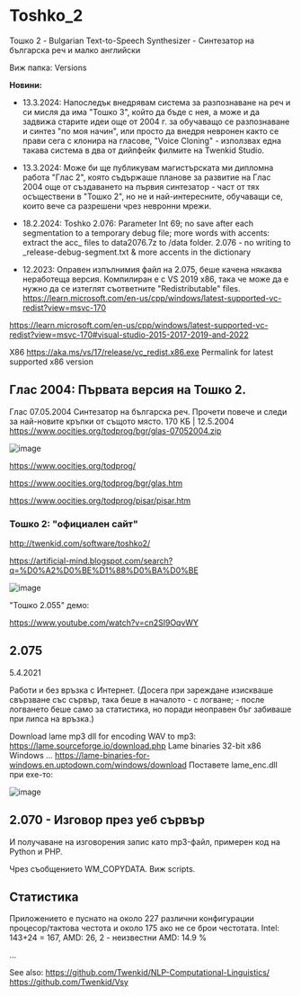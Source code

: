 # Toshko_2
Тошко 2 - Bulgarian Text-to-Speech Synthesizer - Синтезатор на българска реч и малко английски

Виж папка: Versions

**Новини:** 

* 13.3.2024: Напоследък внедрявам система за разпознаване на реч и си мисля да има "Тошко 3", който да бъде с нея, а може и да задвижа старите идеи още от 2004 г. за обучаващо се разпознаване и синтез "по моя начин", или просто да внедря невронен както се прави сега с клонира на гласове, "Voice Cloning" - използвах една такава система в два от дийпфейк филмите на Twenkid Studio.
* 13.3.2024: Може би ще публикувам магистърската ми дипломна работа "Глас 2", която съдържаше планове за развитие на Глас 2004 още от създаването на първия синтезатор - част от тях осъществени в "Тошко 2", но не и най-интересните, обучаващи се, които вече са разрешени чрез невронни мрежи.


* 18.2.2024: Toshko 2.076: Parameter Int 69; no save after each segmentation to a temporary debug file; more words with accents: extract the acc_ files to data2076.7z to /data folder.
2.076 - no writing to _release-debug-segment.txt & more accents in the dictionary

* 12.2023: Оправен изпълнимия файл на 2.075, беше качена някаква неработеща версия. Компилиран е с VS 2019 x86, така че може да е нужно да се изтеглят съответните "Redistributable" files. https://learn.microsoft.com/en-us/cpp/windows/latest-supported-vc-redist?view=msvc-170

https://learn.microsoft.com/en-us/cpp/windows/latest-supported-vc-redist?view=msvc-170#visual-studio-2015-2017-2019-and-2022

X86	https://aka.ms/vs/17/release/vc_redist.x86.exe	Permalink for latest supported x86 version

## Глас 2004: Първата версия на Тошко 2.

Глас 07.05.2004	Синтезатор на българска реч. Прочети повече и следи за най-новите кръпки от същото място.	170 КБ	| 12.5.2004
https://www.oocities.org/todprog/bgr/glas-07052004.zip

![image](https://github.com/Twenkid/Toshko_2/assets/23367640/96bf7622-0186-40d9-a70e-61b9136dba9f)

https://www.oocities.org/todprog/

https://www.oocities.org/todprog/bgr/glas.htm

https://www.oocities.org/todprog/pisar/pisar.htm

### Тошко 2: "официален сайт"

http://twenkid.com/software/toshko2/

https://artificial-mind.blogspot.com/search?q=%D0%A2%D0%BE%D1%88%D0%BA%D0%BE

![image](https://user-images.githubusercontent.com/23367640/153290810-ef9e4e83-067e-48ec-b782-8e947632b7a0.png)

"Тошко 2.055" демо:

https://www.youtube.com/watch?v=cn2Sl9OqvWY

## 2.075 

5.4.2021

Работи и без връзка с Интернет. (Досега при зареждане изискваше свързване със сървър, така беше в началото - с  логване; - после логването беше само за статистика, но поради неоправен бъг забиваше при липса на връзка.)  

Download lame mp3 dll for encoding WAV to mp3: https://lame.sourceforge.io/download.php
Lame binaries 32-bit x86 Windows ... 
https://lame-binaries-for-windows.en.uptodown.com/windows/download
Поставете lame_enc.dll  при exe-то:

![image](https://github.com/Twenkid/Toshko_2/assets/23367640/916abf89-f697-48ea-acb1-1a671fa59004)



## 2.070 - Изговор през уеб сървър

И получаване на изговорения запис като mp3-файл, примерен код на Python и PHP.

Чрез съобщението WM_COPYDATA. Виж scripts.


## Статистика

Приложението е пуснато на около 227 различни конфигурации процесор/тактова честота и около 175 ако не се брои честотата. 
Intel: 143+24 = 167, AMD: 26, 2 - неизвестни
AMD: 14.9 %

...

See also: 
https://github.com/Twenkid/NLP-Computational-Linguistics/
https://github.com/Twenkid/Vsy


